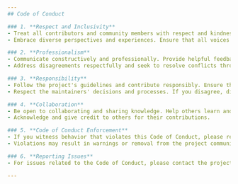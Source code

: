 ```yaml
---
## Code of Conduct

### 1. **Respect and Inclusivity**
- Treat all contributors and community members with respect and kindness. Harassment or discrimination of any kind will not be tolerated.
- Embrace diverse perspectives and experiences. Ensure that all voices are heard and valued.

### 2. **Professionalism**
- Communicate constructively and professionally. Provide helpful feedback and avoid personal attacks.
- Address disagreements respectfully and seek to resolve conflicts through discussion and compromise.

### 3. **Responsibility**
- Follow the project's guidelines and contribute responsibly. Ensure that your contributions are well-considered and aligned with the project’s goals.
- Respect the maintainers' decisions and processes. If you disagree, discuss it respectfully and constructively.

### 4. **Collaboration**
- Be open to collaborating and sharing knowledge. Help others learn and grow within the community.
- Acknowledge and give credit to others for their contributions.

### 5. **Code of Conduct Enforcement**
- If you witness behavior that violates this Code of Conduct, please report it to the project maintainers.
- Violations may result in warnings or removal from the project community, depending on the severity and context.

### 6. **Reporting Issues**
- For issues related to the Code of Conduct, please contact the project maintainers directly. Provide details and context to aid in addressing the issue.

---
```

